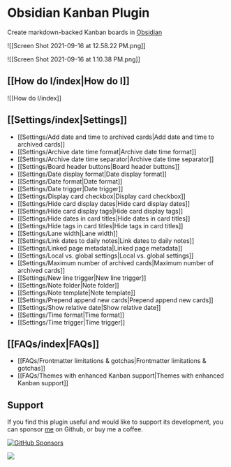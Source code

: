 # Obsidian Kanban Plugin

Create markdown-backed Kanban boards in [Obsidian](https://obsidian.md/)

![[Screen Shot 2021-09-16 at 12.58.22 PM.png]]

![[Screen Shot 2021-09-16 at 1.10.38 PM.png]]

## [[How do I/index|How do I]]

![[How do I/index]]

## [[Settings/index|Settings]]

- [[Settings/Add date and time to archived cards|Add date and time to archived cards]]
- [[Settings/Archive date time format|Archive date time format]]
- [[Settings/Archive date time separator|Archive date time separator]]
- [[Settings/Board header buttons|Board header buttons]]
- [[Settings/Date display format|Date display format]]
- [[Settings/Date format|Date format]]
- [[Settings/Date trigger|Date trigger]]
- [[Settings/Display card checkbox|Display card checkbox]]
- [[Settings/Hide card display dates|Hide card display dates]]
- [[Settings/Hide card display tags|Hide card display tags]]
- [[Settings/Hide dates in card titles|Hide dates in card titles]]
- [[Settings/Hide tags in card titles|Hide tags in card titles]]
- [[Settings/Lane width|Lane width]]
- [[Settings/Link dates to daily notes|Link dates to daily notes]]
- [[Settings/Linked page metadata|Linked page metadata]]
- [[Settings/Local vs. global settings|Local vs. global settings]]
- [[Settings/Maximum number of archived cards|Maximum number of archived cards]]
- [[Settings/New line trigger|New line trigger]]
- [[Settings/Note folder|Note folder]]
- [[Settings/Note template|Note template]]
- [[Settings/Prepend append new cards|Prepend append new cards]]
- [[Settings/Show relative date|Show relative date]]
- [[Settings/Time format|Time format]]
- [[Settings/Time trigger|Time trigger]]

## [[FAQs/index|FAQs]]

- [[FAQs/Frontmatter limitations & gotchas|Frontmatter limitations & gotchas]]
- [[FAQs/Themes with enhanced Kanban support|Themes with enhanced Kanban support]]

## Support

If you find this plugin useful and would like to support its development, you can sponsor [me](https://github.com/mgmeyers) on Github, or buy me a coffee.

[![GitHub Sponsors](https://img.shields.io/github/sponsors/mgmeyers?label=Sponsor&logo=GitHub%20Sponsors&style=for-the-badge)](https://github.com/sponsors/mgmeyers)

<a href="https://www.buymeacoffee.com/mgme"><img src="https://img.buymeacoffee.com/button-api/?text=Buy me a coffee&emoji=&slug=mgme&button_colour=5F7FFF&font_colour=ffffff&font_family=Lato&outline_colour=000000&coffee_colour=FFDD00"></a>
